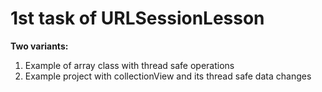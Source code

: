 # 1st task of URLSessionLesson

**Two variants:**
1. Example of array class with thread safe operations
2. Example project with collectionView and its thread safe data changes
